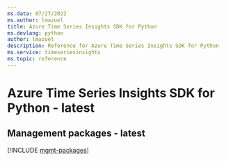 ```yaml
---
ms.data: 07/27/2022
ms.author: lmazuel
title: Azure Time Series Insights SDK for Python
ms.devlang: python
author: lmazuel
description: Reference for Azure Time Series Insights SDK for Python
ms.service: timeseriesinsights
ms.topic: reference
---
```

# Azure Time Series Insights SDK for Python - latest

## Management packages - latest
[!INCLUDE [mgmt-packages](time-series-insights-mgmt-index.md)]